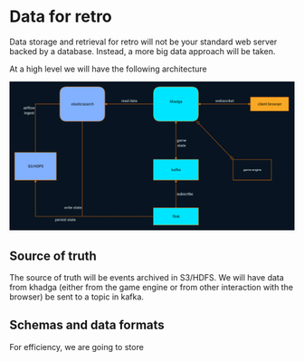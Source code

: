 # Data for retro

Data storage and retrieval for retro will not be your standard web server backed by a database.  Instead, a more big
data approach will be taken.

At a high level we will have the following architecture

![data-flow-architecture](./images/retro.png)

## Source of truth

The source of truth will be events archived in S3/HDFS.  We will have data from khadga (either from the game engine or
from other interaction with the browser) be sent to a topic in kafka.

## Schemas and data formats

For efficiency, we are going to store 